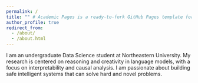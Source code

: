 ```yaml
---
permalink: /
title: "" # Academic Pages is a ready-to-fork GitHub Pages template for academic personal websites"
author_profile: true
redirect_from: 
  - /about/
  - /about.html
---
```


I am an undergraduate Data Science student at Northeastern University. My research is centered on reasoning and creativity in language models, with a focus on interpretability and causal analysis. I am passionate about building safe intelligent systems that can solve hard and novel problems.
